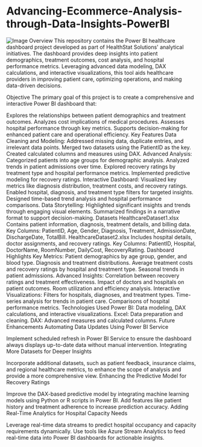 # Advancing-Ecommerce-Analysis-through-Data-Insights-PowerBI
![Image](https://github.com/user-attachments/assets/42c4ddd6-2278-44d1-ab4a-fb3cbee75791)
Overview
This repository contains the Power BI healthcare dashboard project developed as part of HealthStat Solutions' analytical initiatives. The dashboard provides deep insights into patient demographics, treatment outcomes, cost analysis, and hospital performance metrics. Leveraging advanced data modeling, DAX calculations, and interactive visualizations, this tool aids healthcare providers in improving patient care, optimizing operations, and making data-driven decisions.

Objective
The primary goal of this project is to create a comprehensive and interactive Power BI dashboard that:

Explores the relationships between patient demographics and treatment outcomes.
Analyzes cost implications of medical procedures.
Assesses hospital performance through key metrics.
Supports decision-making for enhanced patient care and operational efficiency.
Key Features
Data Cleaning and Modeling:
Addressed missing data, duplicate entries, and irrelevant data points.
Merged two datasets using the PatientID as the key.
Created calculated columns and measures using DAX.
Advanced Analysis:
Categorized patients into age groups for demographic analysis.
Analyzed trends in patient admissions over time.
Explored recovery ratings by treatment type and hospital performance metrics.
Implemented predictive modeling for recovery ratings.
Interactive Dashboard:
Visualized key metrics like diagnosis distribution, treatment costs, and recovery ratings.
Enabled hospital, diagnosis, and treatment type filters for targeted insights.
Designed time-based trend analysis and hospital performance comparisons.
Data Storytelling:
Highlighted significant insights and trends through engaging visual elements.
Summarized findings in a narrative format to support decision-making.
Datasets
HealthcareDataset1.xlsx
Contains patient information, diagnosis, treatment details, and billing data.
Key Columns: PatientID, Age, Gender, Diagnosis, Treatment, AdmissionDate, DischargeDate, TotalBill.
HealthcareDataset2.xlsx
Includes hospital details, doctor assignments, and recovery ratings.
Key Columns: PatientID, Hospital, DoctorName, RoomNumber, DailyCost, RecoveryRating.
Dashboard Highlights
Key Metrics:
Patient demographics by age group, gender, and blood type.
Diagnosis and treatment distributions.
Average treatment costs and recovery ratings by hospital and treatment type.
Seasonal trends in patient admissions.
Advanced Insights:
Correlation between recovery ratings and treatment effectiveness.
Impact of doctors and hospitals on patient outcomes.
Room utilization and efficiency analysis.
Interactive Visualizations:
Filters for hospitals, diagnoses, and treatment types.
Time-series analysis for trends in patient care.
Comparisons of hospital performance metrics.
Technologies Used
Power BI: Data modeling, DAX calculations, and interactive visualizations.
Excel: Data preparation and cleaning.
DAX: Advanced measures and calculated columns.
Future Enhancements
Automating Data Updates Using Power BI Service

Implement scheduled refresh in Power BI Service to ensure the dashboard always displays up-to-date data without manual intervention.
Integrating More Datasets for Deeper Insights

Incorporate additional datasets, such as patient feedback, insurance claims, and regional healthcare metrics, to enhance the scope of analysis and provide a more comprehensive view.
Enhancing the Predictive Model for Recovery Ratings

Improve the DAX-based predictive model by integrating machine learning models using Python or R scripts in Power BI.
Add features like patient history and treatment adherence to increase prediction accuracy.
Adding Real-Time Analytics for Hospital Capacity Needs

Leverage real-time data streams to predict hospital occupancy and capacity requirements dynamically.
Use tools like Azure Stream Analytics to feed real-time data into Power BI dashboards for actionable insights.
